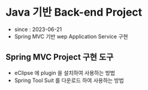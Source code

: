 # Java 기반 Back-end Project

- since : 2023-06-21
- Spring MVC 기반 wep Application Service 구현

## Spring MVC Project 구현 도구

- eClipse 에 plugin 을 설치하여 사용하는 방법
- Spring Tool Suit 를 다운로드 하여 사용하는 방법
